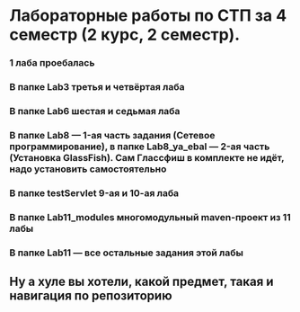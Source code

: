 # Лабораторные работы по СТП за 4 семестр (2 курс, 2 семестр).
### 1 лаба проебалась
### В папке Lab3 третья и четвёртая лаба
### В папке Lab6 шестая и седьмая лаба
### В папке Lab8 — 1-ая часть задания (Сетевое программирование), в папке Lab8_ya_ebal — 2-ая часть (Установка GlassFish). Сам Глассфиш в комплекте не идёт, надо установить самостоятельно
### В папке testServlet 9-ая и 10-ая лаба
### В папке Lab11_modules многомодульный maven-проект из 11 лабы
### В папке Lab11 — все остальные задания этой лабы
## Ну а хуле вы хотели, какой предмет, такая и навигация по репозиторию
